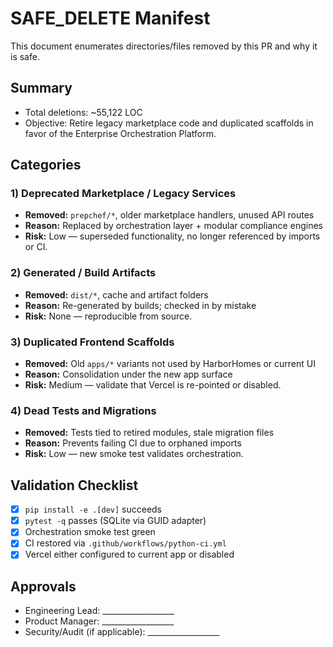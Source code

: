 # SAFE_DELETE Manifest

This document enumerates directories/files removed by this PR and why it is safe.

## Summary
- Total deletions: ~55,122 LOC
- Objective: Retire legacy marketplace code and duplicated scaffolds in favor of the Enterprise Orchestration Platform.

## Categories

### 1) Deprecated Marketplace / Legacy Services
- **Removed:** `prepchef/*`, older marketplace handlers, unused API routes
- **Reason:** Replaced by orchestration layer + modular compliance engines
- **Risk:** Low — superseded functionality, no longer referenced by imports or CI.

### 2) Generated / Build Artifacts
- **Removed:** `dist/*`, cache and artifact folders
- **Reason:** Re-generated by builds; checked in by mistake
- **Risk:** None — reproducible from source.

### 3) Duplicated Frontend Scaffolds
- **Removed:** Old `apps/*` variants not used by HarborHomes or current UI
- **Reason:** Consolidation under the new app surface
- **Risk:** Medium — validate that Vercel is re-pointed or disabled.

### 4) Dead Tests and Migrations
- **Removed:** Tests tied to retired modules, stale migration files
- **Reason:** Prevents failing CI due to orphaned imports
- **Risk:** Low — new smoke test validates orchestration.

## Validation Checklist
- [x] `pip install -e .[dev]` succeeds
- [x] `pytest -q` passes (SQLite via GUID adapter)
- [x] Orchestration smoke test green
- [x] CI restored via `.github/workflows/python-ci.yml`
- [x] Vercel either configured to current app or disabled

## Approvals
- Engineering Lead: __________________
- Product Manager: __________________
- Security/Audit (if applicable): __________________
